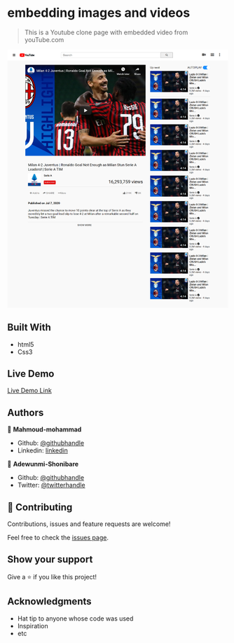 # embedding images and videos

> This is a Youtube clone page with embedded video from youTube.com

![screenshot](./screenshot.png)

## Built With

- html5
- Css3

## Live Demo

[Live Demo Link](https://rawcdn.githack.com/mahmoud717/embedding-video-images/f445255010de4864ab1b0dc0a646cff220e43281/index.html)

## Authors

👤 **Mahmoud-mohammad**

- Github: [@githubhandle](https://github.com/mahmoud717)
- Linkedin: [linkedin](linkedin.com/in/mahmoud-mohammad-9970b3196)

👤 **Adewunmi-Shonibare**

- Github: [@githubhandle](https://github.com/Adewunmi97)
- Twitter: [@twitterhandle](https://twitter.com/ShonibareC)

## 🤝 Contributing

Contributions, issues and feature requests are welcome!

Feel free to check the [issues page](issues/).

## Show your support

Give a ⭐️ if you like this project!

## Acknowledgments

- Hat tip to anyone whose code was used
- Inspiration
- etc
